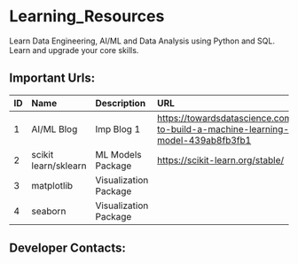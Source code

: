 # Learning_Resources
Learn Data Engineering, AI/ML and Data Analysis using Python and SQL. Learn and upgrade your core skills.


## Important Urls:

ID | Name                 | Description           | URL 
:- | :------------------- | :-------------------- | :-------------------------------------------------------------------------------- 
1  | AI/ML Blog           | Imp Blog 1            | https://towardsdatascience.com/how-to-build-a-machine-learning-model-439ab8fb3fb1
2  | scikit learn/sklearn | ML Models Package     | https://scikit-learn.org/stable/
3  | matplotlib           | Visualization Package | 
4  | seaborn              | Visualization Package | 

## Developer Contacts:
